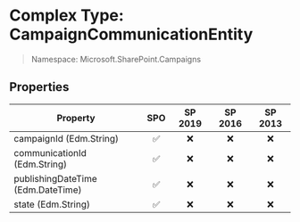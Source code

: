 # Complex Type: CampaignCommunicationEntity

> Namespace: Microsoft.SharePoint.Campaigns

## Properties

Property | SPO | SP 2019 | SP 2016 | SP 2013
----------|:---:|:-------:|:-------:|:-------:
campaignId (Edm.String) | ✅ | ❌ | ❌ | ❌
communicationId (Edm.String) | ✅ | ❌ | ❌ | ❌
publishingDateTime (Edm.DateTime) | ✅ | ❌ | ❌ | ❌
state (Edm.String) | ✅ | ❌ | ❌ | ❌